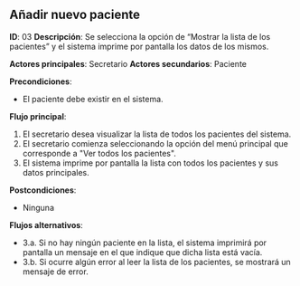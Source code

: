 ## Añadir nuevo paciente

**ID**: 03
**Descripción**: Se selecciona la opción de “Mostrar la lista de los pacientes” y el sistema imprime por pantalla los datos de los mismos.

**Actores principales**: Secretario
**Actores secundarios**: Paciente

**Precondiciones**:
* El paciente debe existir en el sistema.

**Flujo principal**:
1. El secretario desea visualizar la lista de todos los pacientes del sistema.
1. El secretario comienza seleccionando la opción del menú principal que corresponde a "Ver todos los pacientes".
1. El sistema imprime por pantalla la lista con todos los pacientes y sus datos principales.

**Postcondiciones**:
* Ninguna

**Flujos alternativos**:

* 3.a. Si no hay ningún paciente en la lista, el sistema imprimirá por pantalla un mensaje en el que indique que dicha lista está vacía.
* 3.b. Si ocurre algún error al leer la lista de los pacientes, se mostrará un mensaje de error.